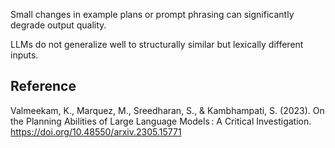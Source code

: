 Small changes in example plans or prompt phrasing can significantly degrade output quality.

LLMs do not generalize well to structurally similar but lexically different inputs.

## Reference
Valmeekam, K., Marquez, M., Sreedharan, S., & Kambhampati, S. (2023). On the Planning Abilities of Large Language Models : A Critical Investigation. https://doi.org/10.48550/arxiv.2305.15771
